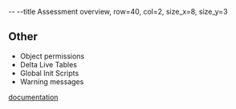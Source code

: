 -- --title Assessment overview, row=40, col=2, size_x=8, size_y=3

## Other
- Object permissions
- Delta Live Tables
- Global Init Scripts
- Warning messages

[documentation](https://github.com/databrickslabs/ucx/blob/main/docs/assessment.md)

